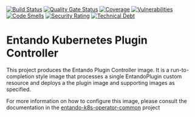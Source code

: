 [![Build Status](https://img.shields.io/endpoint?url=https%3A%2F%2Fstatusbadge-jx.apps.serv.run%2Fentando-k8s%2Fentando-k8s-plugin-controller)](https://github.com/entando-k8s/devops-results/tree/logs/jenkins-x/logs/entando-k8s/entando-k8s-plugin-controller/master)
[![Quality Gate Status](https://sonarcloud.io/api/project_badges/measure?project=entando-k8s_entando-k8s-plugin-controller&metric=alert_status)](https://sonarcloud.io/dashboard?id=entando-k8s_entando-k8s-plugin-controller)
[![Coverage](https://sonarcloud.io/api/project_badges/measure?project=entando-k8s_entando-k8s-plugin-controller&metric=coverage)](https://entando-k8s.github.io/devops-results/entando-k8s-plugin-controller/master/jacoco/index.html)
[![Vulnerabilities](https://sonarcloud.io/api/project_badges/measure?project=entando-k8s_entando-k8s-plugin-controller&metric=vulnerabilities)](https://entando-k8s.github.io/devops-results/entando-k8s-plugin-controller/master/dependency-check-report.html)
[![Code Smells](https://sonarcloud.io/api/project_badges/measure?project=entando-k8s_entando-k8s-plugin-controller&metric=code_smells)](https://sonarcloud.io/dashboard?id=entando-k8s_entando-k8s-plugin-controller)
[![Security Rating](https://sonarcloud.io/api/project_badges/measure?project=entando-k8s_entando-k8s-plugin-controller&metric=security_rating)](https://sonarcloud.io/dashboard?id=entando-k8s_entando-k8s-plugin-controller)
[![Technical Debt](https://sonarcloud.io/api/project_badges/measure?project=entando-k8s_entando-k8s-plugin-controller&metric=sqale_index)](https://sonarcloud.io/dashboard?id=entando-k8s_entando-k8s-plugin-controller)


# Entando Kubernetes Plugin Controller

This project produces the Entando Plugin Controller image. It is a run-to-completion style image
that processes a single EntandoPlugin custom resource and deploys a the plugin image and supporting
images as specified.

For more information on how to configure this image, please consult the documentation in the [entando-k8s-operator-common](https://github.com/entando-k8s/entando-k8s-operator-common) project

